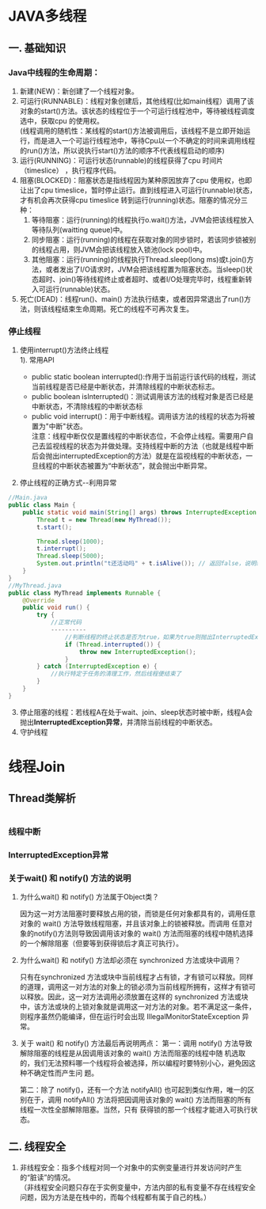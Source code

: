 # JAVA多线程

## 一.	基础知识

### Java中线程的生命周期：

1. 新建(NEW)：新创建了一个线程对象。
2. 可运行(RUNNABLE)：线程对象创建后，其他线程(比如main线程）调用了该对象的start()方法。该状态的线程位于一个可运行线程池中，等待被线程调度选中，获取cpu 的使用权。    
    (线程调用的随机性：某线程的start()方法被调用后，该线程不是立即开始运行，而是进入一个可运行线程池中，等待Cpu以一个不确定的时间来调用线程的run()方法，所以说执行start()方法的顺序不代表线程启动的顺序)	
3. 运行(RUNNING)：可运行状态(runnable)的线程获得了cpu 时间片（timeslice） ，执行程序代码。
4. 阻塞(BLOCKED)：阻塞状态是指线程因为某种原因放弃了cpu 使用权，也即让出了cpu timeslice，暂时停止运行。直到线程进入可运行(runnable)状态，才有机会再次获得cpu timeslice 转到运行(running)状态。阻塞的情况分三种：   
    1.  等待阻塞：运行(running)的线程执行o.wait()方法，JVM会把该线程放入等待队列(waitting queue)中。    
    2. 同步阻塞：运行(running)的线程在获取对象的同步锁时，若该同步锁被别的线程占用，则JVM会把该线程放入锁池(lock pool)中。    
    3. 其他阻塞：运行(running)的线程执行Thread.sleep(long ms)或t.join()方法，或者发出了I/O请求时，JVM会把该线程置为阻塞状态。当sleep()状态超时、join()等待线程终止或者超时、或者I/O处理完毕时，线程重新转入可运行(runnable)状态。
5. 死亡(DEAD)：线程run()、main() 方法执行结束，或者因异常退出了run()方法，则该线程结束生命周期。死亡的线程不可再次复生。    


### 停止线程

1. 使用interrupt()方法终止线程   
   1).	常用API
   - public static boolean interrupted():作用于当前运行该代码的线程，测试当前线程是否已经是中断状态，并清除线程的中断状态标志。
   - public boolean isInterrupted()：测试调用该方法的线程对象是否已经是中断状态，不清除线程的中断状态标
   - public void interrupt()：用于中断线程。调用该方法的线程的状态为将被置为"中断"状态。    
     注意：线程中断仅仅是置线程的中断状态位，不会停止线程。需要用户自己去监视线程的状态为并做处理。支持线程中断的方法（也就是线程中断后会抛出interruptedException的方法）就是在监视线程的中断状态，一旦线程的中断状态被置为“中断状态”，就会抛出中断异常。

2. 停止线程的正确方式--利用异常

```java
//Main.java
public class Main {    
    public static void main(String[] args) throws InterruptedException {
        Thread t = new Thread(new MyThread());
        t.start();

        Thread.sleep(1000);
        t.interrupt();
        Thread.sleep(5000);
        System.out.println("t还活动吗" + t.isAlive()); // 返回false，说明线程t已结束
    }    
}
//MyThread.java
public class MyThread implements Runnable {
    @Override
    public void run() {
        try {
            //正常代码
            ----------
                //判断线程的终止状态是否为true，如果为true则抛出InterruptedException异常，跳出正在执行的代码
                if (Thread.interrupted()) {
                    throw new InterruptedException();
                }
        } catch (InterruptedException e) {
            //执行特定于任务的清理工作，然后线程便结束了
        }
    }
}    
```

3. 停止阻塞的线程：若线程A在处于wait、join、sleep状态时被中断，线程A会抛出**InterruptedException异常**，并清除当前线程的中断状态。    
4. 守护线程
         

# 线程Join



## Thread类解析

```java

```





### 线程中断

###  InterruptedException异常

### 关于wait() 和 notify() 方法的说明

1. 为什么wait() 和 notify() 方法属于Object类？

   因为这一对方法阻塞时要释放占用的锁，而锁是任何对象都具有的，调用任意对象的 wait() 方法导致线程阻塞，并且该对象上的锁被释放。而调用 任意对象的notify()方法则导致因调用该对象的 wait() 方法而阻塞的线程中随机选择的一个解除阻塞（但要等到获得锁后才真正可执行）。

2. 为什么wait() 和 notify() 方法却必须在 synchronized 方法或块中调用？

   只有在synchronized 方法或块中当前线程才占有锁，才有锁可以释放。同样的道理，调用这一对方法的对象上的锁必须为当前线程所拥有，这样才有锁可以释放。因此，这一对方法调用必须放置在这样的 synchronized 方法或块中，该方法或块的上锁对象就是调用这一对方法的对象。若不满足这一条件，则程序虽然仍能编译，但在运行时会出现 IllegalMonitorStateException 异常。

3. 关于 wait() 和 notify() 方法最后再说明两点：
     第一：调用 notify() 方法导致解除阻塞的线程是从因调用该对象的 wait() 方法而阻塞的线程中随
     机选取的，我们无法预料哪一个线程将会被选择，所以编程时要特别小心，避免因这种不确定性而产生问
     题。

     第二：除了 notify()，还有一个方法 notifyAll() 也可起到类似作用，唯一的区别在于，调用
     notifyAll() 方法将把因调用该对象的 wait() 方法而阻塞的所有线程一次性全部解除阻塞。当然，只有
     获得锁的那一个线程才能进入可执行状态。




## 二.	线程安全

1. 非线程安全：指多个线程对同一个对象中的实例变量进行并发访问时产生的“脏读”的情况。    
   （非线程安全问题只存在于实例变量中，方法内部的私有变量不存在线程安全问题，因为方法是在栈中的，而每个线程都有属于自己的栈。）

   
